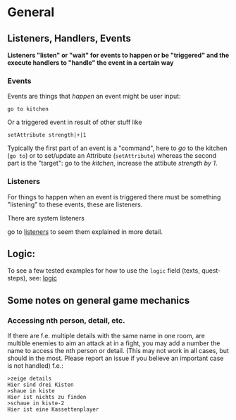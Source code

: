 # General 

## Listeners, Handlers, Events

**Listeners "listen" or "wait" for events to happen or be "triggered" and the
execute handlers to "handle" the event in a certain way**

### Events 
Events are things that *happen* an event might be user input: 
```
go to kitchen
```
Or a triggered event in result of other stuff like 
```
setAttribute strength|+|1
```

Typically the first part of an event is a "command", here to *go* to the kitchen
(`go to`) or to set/update an Attribute (`setAttribute`) whereas the second part
is the "target": go to the *kitchen*, increase the attibute *strength by 1*.

### Listeners 
For things to happen when an event is triggered there must be something
"listening" to these events, these are listeners.

There are system listeners 

go to [listeners](/listeners.md) to seem them explained in more detail.

## Logic: 
To see a few tested examples for how to use the `logic` field (texts,
quest-steps), see: [logic](/logic.md) 

## Some notes on general game mechanics

### Accessing nth person, detail, etc. 
If there are f.e. multiple details with the same name in one room, are multible
enemies to aim an attack at in a fight, you may add a number the name to access
the nth person or detail. (This may not work in all cases, but should in the
most. Please report an issue if you believe an important case is not handled)
f.e.: 
```
>zeige details
Hier sind drei Kisten
>shaue in kiste
Hier ist nichts zu finden
>schaue in kiste-2
Hier ist eine Kassettenplayer
```

